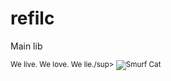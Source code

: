 # refilc

Main lib

<sup>We live. We love. We lie./sup>
<img src="https://i.kym-cdn.com/photos/images/newsfeed/002/652/421/280.jpg" alt="Smurf Cat">
